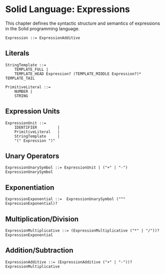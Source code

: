 # Solid Language: Expressions

This chapter defines the syntactic structure and semantics of expressions in the Solid programming language.

```w3c
Expression ::= ExpressionAdditive
```



## Literals
```w3c
StringTemplate ::=
	TEMPLATE_FULL |
	TEMPLATE_HEAD Expression? (TEMPLATE_MIDDLE Expression?)* TEMPLATE_TAIL

PrimitiveLiteral ::=
	NUMBER |
	STRING
```



## Expression Units
```w3c
ExpressionUnit ::=
	IDENTIFIER         |
	PrimitiveLiteral   |
	StringTemplate     |
	"(" Expression ")"
```



## Unary Operators
```w3c
ExpressionUnarySymbol ::= ExpressionUnit | ("+" | "-") ExpressionUnarySymbol
```



## Exponentiation
```w3c
ExpressionExponential ::=  ExpressionUnarySymbol ("^" ExpressionExponential)?
```



## Multiplication/Division
```w3c
ExpressionMultiplicative ::= (ExpressionMultiplicative ("*" | "/"))? ExpressionExponential
```



## Addition/Subtraction
```w3c
ExpressionAdditive ::= (ExpressionAdditive ("+" | "-"))? ExpressionMultiplicative
```
